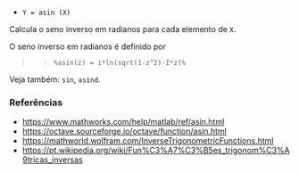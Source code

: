 - `Y = asin (X)`

Calcula o seno inverso em radianos para cada elemento de `X`.

O seno inverso em radianos é definido por

> > `%asin(z) = i*ln(sqrt(1-z^2)-I*z)%`

Veja também: `sin`, `asind`.

### Referências

- https://www.mathworks.com/help/matlab/ref/asin.html
- https://octave.sourceforge.io/octave/function/asin.html
- https://mathworld.wolfram.com/InverseTrigonometricFunctions.html
- https://pt.wikipedia.org/wiki/Fun%C3%A7%C3%B5es_trigonom%C3%A9tricas_inversas
